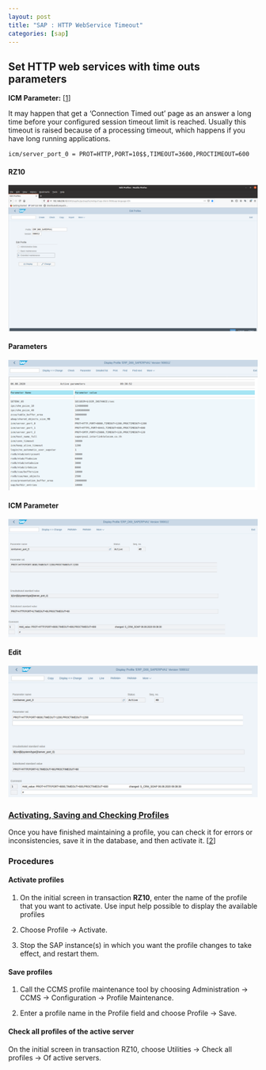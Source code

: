 ```yaml
---
layout: post
title: "SAP : HTTP WebService Timeout"
categories: [sap]
---
```


## Set HTTP web services with time outs parameters

**ICM Parameter:** [[1]]

It may happen that get a ‘Connection Timed out’ page as an answer a long time before your configured session timeout limit is reached. Usually this timeout is raised because of a processing timeout, which happens if you have long running applications.

```
icm/server_port_0 = PROT=HTTP,PORT=10$$,TIMEOUT=3600,PROCTIMEOUT=600
```
#### RZ10
![ProxySQL respo ](/assets/img/blog/2020-08-06/2020-08-06_a.png)

#### Parameters
![ProxySQL respo ](/assets/img/blog/2020-08-06/2020-08-06_b.png)

#### ICM Parameter
![ProxySQL respo ](/assets/img/blog/2020-08-06/2020-08-06_c.png)

#### Edit
![ProxySQL respo ](/assets/img/blog/2020-08-06/2020-08-06_d.png)

### [Activating, Saving and Checking Profiles][2]
Once you have finished maintaining a profile, you can check it for errors or inconsistencies, save it in the database, and then activate it. [[2]]

### Procedures
#### Activate profiles
1. On the initial screen in transaction **RZ10**, enter the name of the profile that you want to activate. Use input help possible to display the available profiles

2. Choose Profile → Activate.

3. Stop the SAP instance(s) in which you want the profile changes to take effect, and restart them.


#### Save profiles
1. Call the CCMS profile maintenance tool by choosing Administration → CCMS → Configuration → Profile Maintenance.

2.   Enter a profile name in the Profile field and choose Profile → Save.  

#### Check all profiles of the active server
On the initial screen in transaction RZ10, choose Utilities → Check all profiles → Of active servers.


[1]: https://blogs.sap.com/2012/09/06/consuming-web-service-in-sap-with-time-outs-parameters/ "HTTP web services with time outs"

[2]: https://help.sap.com/saphelp_sm71_sp13/helpdata/en/c4/3a6254505211d189550000e829fbbd/content.htm?no_cache=true "Activating, Saving and Checking Profiles "
